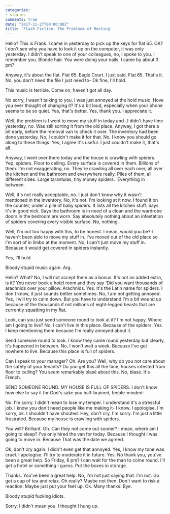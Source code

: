 ```yaml
---
categories:
- stories
comments: true
date: "2017-11-27T00:00:00Z"
title: 'Flash Fiction: The Problems of Renting'
---
```

  
Hello? This is Frank. I came in yesterday to pick up the keys for flat 65. OK? I don't see why you have to look it up on the computer, it was only yesterday. I didn't speak to one of your colleagues, no, I spoke to you. I remember you. Blonde hair. You were doing your nails. I came by about 3 pm?  

Anyway, it's about the flat. Flat 65. Eagle Court. I just said. Flat 65. That's it. No, you don't need the file I just need to- Ok fine, I'll hold.  

This music is terrible. Come on, haven't got all day.  

<!--more-->  

No sorry, I wasn't talking to you. I was just annoyed at the hold music. Hove you ever thought of changing it? It's a bit loud, especially when your phone seems to be so quiet. Yes, that's better. Yes, thank you. I appreciate it.  

Well, the problem is I went to move my stuff in today and-.I didn't have time yesterday, no. Was still sorting it from the old place. Anyway, I got there a bit early, before the removal van to check it over. The inventory had been done yesterday. No, I couldn't make it for that. No, I know you should go along to these things. Yes, I agree it's useful. I just couldn't make it, that's all.  

Anyway, I went over there today and the house is crawling with spiders. Yep, spiders. Floor to ceiling. Every surface is covered in them. Billions of them. I'm not exaggerating, no. They're crawling all over each over, all over the kitchen and the bathroom and everywhere really. Piles of them, all different sizes. Large tarantulas, tiny money spiders.  Everything in between.  

Well, it's not really acceptable, no. I just don't know why it wasn't mentioned in the inventory. No, it's not. I'm looking at it now. I found it on the counter, under a pile of baby spiders. It lists all the kitchen stuff. Says it's in good nick. Says the bathroom is in need of a clean and the wardrobe doors in the bedroom are worn. Say absolutely nothing about an infestation of spiders covering every visible surface. No, nothing.  

Well, I'm not too happy with this, to be honest. I mean, would you be? I haven't been able to move my stuff in. I've moved out of the old place so I'm sort of in limbo at the moment. No, I can't just move my stuff in. Because it would get covered in spiders instantly.  

Yes, I'll hold.  

Bloody stupid music again. Arg.  

Hello? What? No, I will not accept them as a bonus. It's not an added extra, is it? You never book a hotel room and they say 'Did you want thousands of arachnids over your pillow. Arachnids. Yes. It's the Latin name for spiders. I don't know, it just sounds better sometimes. No, I am not getting annoyed. Yes, I will try to calm down. But you have to understand I'm a bit wound up because of the thousands if not millions of eight-legged beasts that are currently squatting in my flat.  

Look, can you just send someone round to look at it? I'm not happy. Where am I going to live? No, I can't live in this place. Because of the spiders. Yes. I keep mentioning them because I'm really annoyed about it.  

Send someone round to look. I know they came round yesterday but clearly, it's happened in between. No, I won't wait a week. Because I've got nowhere to live. Because this place is full of spiders.  

Can I speak to your manager? Oh. Are you? Well, why do you not care about the safety of your tenants? Do you get this all the time, houses infested from floor to ceiling? You seem remarkably blasé about this. No, blasé. It's French.  

SEND SOMEONE ROUND. MY HOUSE IS FULL OF SPIDERS. I don't know how else to say it for God's sake you half-brained, feeble-minded-  

No. I'm sorry. I didn't mean to lose my temper. I understand it's a stressful job. I know you don't need people like me making it- I know. I apologise. I'm sorry, ok. I shouldn't have shouted. Hey, don't cry. I'm sorry. I'm just a little frustrated. Because my house is crawling with spiders.  

You will? Brilliant. Oh. Can they not come out sooner? I mean, where am I going to sleep? I've only hired the van for today. Because I thought I was going to move in. Because That was the date we agreed.  

Ok, don't cry again. I didn't even get that annoyed. Yes, I know my tone was cruel. I apologise. I'll try to moderate it in future. Yes. No thank you, you've been a great help. So Friday, 6 pm? I can wait for the man to come round. I'll get a hotel or something I guess. Put the boxes in storage.  

Thanks. You've been a great help. No, I'm not just saying that. I'm not. Go get a cup of tea and relax. Oh really? Maybe not then. Don't want to risk a reaction. Maybe just put your feet up. Ok. Many thanks. Bye.  

Bloody stupid fucking idiots.  

Sorry, I didn't mean you. I thought I hung up.  
